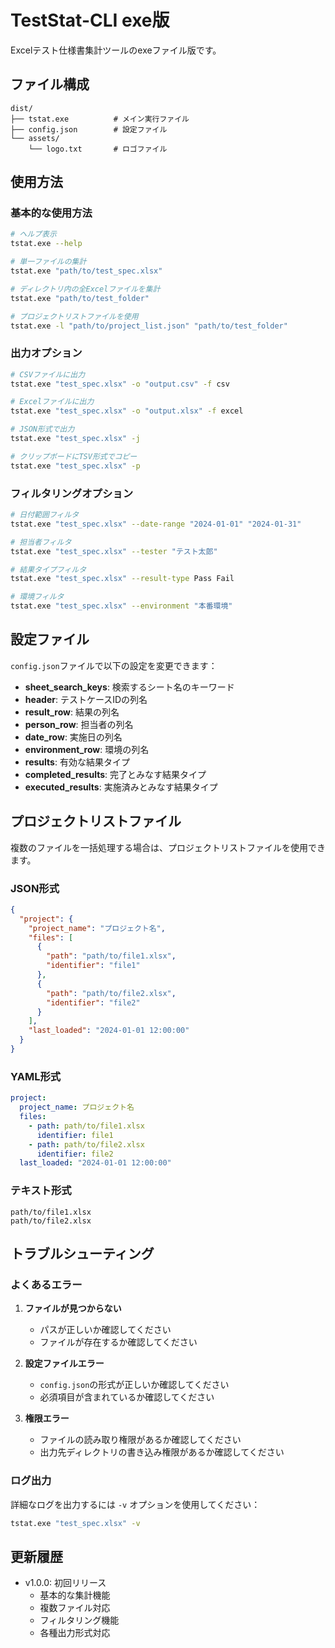 # TestStat-CLI exe版

Excelテスト仕様書集計ツールのexeファイル版です。

## ファイル構成

```
dist/
├── tstat.exe          # メイン実行ファイル
├── config.json        # 設定ファイル
└── assets/
    └── logo.txt       # ロゴファイル
```

## 使用方法

### 基本的な使用方法

```bash
# ヘルプ表示
tstat.exe --help

# 単一ファイルの集計
tstat.exe "path/to/test_spec.xlsx"

# ディレクトリ内の全Excelファイルを集計
tstat.exe "path/to/test_folder"

# プロジェクトリストファイルを使用
tstat.exe -l "path/to/project_list.json" "path/to/test_folder"
```

### 出力オプション

```bash
# CSVファイルに出力
tstat.exe "test_spec.xlsx" -o "output.csv" -f csv

# Excelファイルに出力
tstat.exe "test_spec.xlsx" -o "output.xlsx" -f excel

# JSON形式で出力
tstat.exe "test_spec.xlsx" -j

# クリップボードにTSV形式でコピー
tstat.exe "test_spec.xlsx" -p
```

### フィルタリングオプション

```bash
# 日付範囲フィルタ
tstat.exe "test_spec.xlsx" --date-range "2024-01-01" "2024-01-31"

# 担当者フィルタ
tstat.exe "test_spec.xlsx" --tester "テスト太郎"

# 結果タイプフィルタ
tstat.exe "test_spec.xlsx" --result-type Pass Fail

# 環境フィルタ
tstat.exe "test_spec.xlsx" --environment "本番環境"
```

## 設定ファイル

`config.json`ファイルで以下の設定を変更できます：

- **sheet_search_keys**: 検索するシート名のキーワード
- **header**: テストケースIDの列名
- **result_row**: 結果の列名
- **person_row**: 担当者の列名
- **date_row**: 実施日の列名
- **environment_row**: 環境の列名
- **results**: 有効な結果タイプ
- **completed_results**: 完了とみなす結果タイプ
- **executed_results**: 実施済みとみなす結果タイプ

## プロジェクトリストファイル

複数のファイルを一括処理する場合は、プロジェクトリストファイルを使用できます。

### JSON形式
```json
{
  "project": {
    "project_name": "プロジェクト名",
    "files": [
      {
        "path": "path/to/file1.xlsx",
        "identifier": "file1"
      },
      {
        "path": "path/to/file2.xlsx",
        "identifier": "file2"
      }
    ],
    "last_loaded": "2024-01-01 12:00:00"
  }
}
```

### YAML形式
```yaml
project:
  project_name: プロジェクト名
  files:
    - path: path/to/file1.xlsx
      identifier: file1
    - path: path/to/file2.xlsx
      identifier: file2
  last_loaded: "2024-01-01 12:00:00"
```

### テキスト形式
```
path/to/file1.xlsx
path/to/file2.xlsx
```

## トラブルシューティング

### よくあるエラー

1. **ファイルが見つからない**
   - パスが正しいか確認してください
   - ファイルが存在するか確認してください

2. **設定ファイルエラー**
   - `config.json`の形式が正しいか確認してください
   - 必須項目が含まれているか確認してください

3. **権限エラー**
   - ファイルの読み取り権限があるか確認してください
   - 出力先ディレクトリの書き込み権限があるか確認してください

### ログ出力

詳細なログを出力するには `-v` オプションを使用してください：

```bash
tstat.exe "test_spec.xlsx" -v
```

## 更新履歴

- v1.0.0: 初回リリース
  - 基本的な集計機能
  - 複数ファイル対応
  - フィルタリング機能
  - 各種出力形式対応 